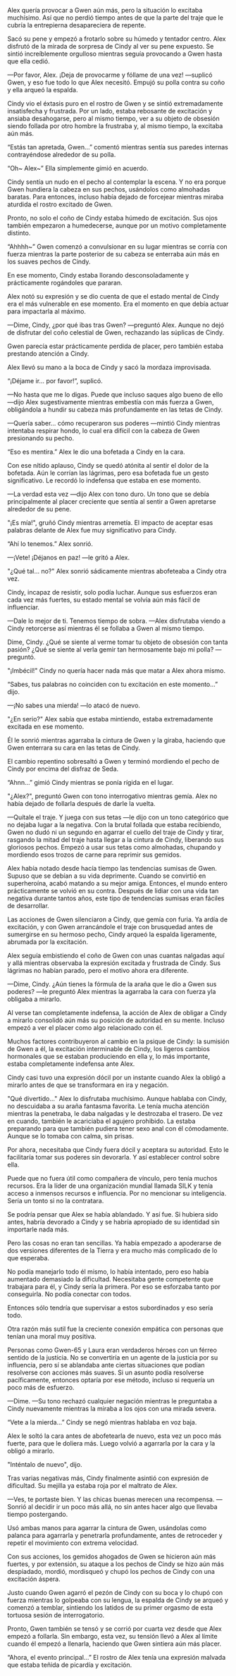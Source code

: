 
Alex quería provocar a Gwen aún más, pero la situación lo excitaba muchísimo. Así que no perdió tiempo antes de que la parte del traje que le cubría la entrepierna desapareciera de repente.

Sacó su pene y empezó a frotarlo sobre su húmedo y tentador centro. Alex disfrutó de la mirada de sorpresa de Cindy al ver su pene expuesto. Se sintió increíblemente orgulloso mientras seguía provocando a Gwen hasta que ella cedió.

—Por favor, Alex. ¡Deja de provocarme y fóllame de una vez! —suplicó Gwen, y eso fue todo lo que Alex necesitó. Empujó su polla contra su coño y ella arqueó la espalda.

Cindy vio el éxtasis puro en el rostro de Gwen y se sintió extremadamente insatisfecha y frustrada. Por un lado, estaba rebosante de excitación y ansiaba desahogarse, pero al mismo tiempo, ver a su objeto de obsesión siendo follada por otro hombre la frustraba y, al mismo tiempo, la excitaba aún más.

“Estás tan apretada, Gwen…” comentó mientras sentía sus paredes internas contrayéndose alrededor de su polla.

“Oh~ Alex~” Ella simplemente gimió en acuerdo.

Cindy sentía un nudo en el pecho al contemplar la escena. Y no era porque Gwen hundiera la cabeza en sus pechos, usándolos como almohadas baratas. Para entonces, incluso había dejado de forcejear mientras miraba aturdida el rostro excitado de Gwen.

Pronto, no solo el coño de Cindy estaba húmedo de excitación. Sus ojos también empezaron a humedecerse, aunque por un motivo completamente distinto.

“Ahhhh~” Gwen comenzó a convulsionar en su lugar mientras se corría con fuerza mientras la parte posterior de su cabeza se enterraba aún más en los suaves pechos de Cindy.

En ese momento, Cindy estaba llorando desconsoladamente y prácticamente rogándoles que pararan.

Alex notó su expresión y se dio cuenta de que el estado mental de Cindy era el más vulnerable en ese momento. Era el momento en que debía actuar para impactarla al máximo.

—Dime, Cindy, ¿por qué ibas tras Gwen? —preguntó Alex. Aunque no dejó de disfrutar del coño celestial de Gwen, rechazando las súplicas de Cindy.

Gwen parecía estar prácticamente perdida de placer, pero también estaba prestando atención a Cindy.

Alex llevó su mano a la boca de Cindy y sacó la mordaza improvisada.

“¡Déjame ir… por favor!”, suplicó.

—No hasta que me lo digas. Puede que incluso saques algo bueno de ello —dijo Alex sugestivamente mientras embestía con más fuerza a Gwen, obligándola a hundir su cabeza más profundamente en las tetas de Cindy.

—Quería saber… cómo recuperaron sus poderes —mintió Cindy mientras intentaba respirar hondo, lo cual era difícil con la cabeza de Gwen presionando su pecho.

“Eso es mentira.” Alex le dio una bofetada a Cindy en la cara.

Con ese nítido aplauso, Cindy se quedó atónita al sentir el dolor de la bofetada. Aún le corrían las lágrimas, pero esa bofetada fue un gesto significativo. Le recordó lo indefensa que estaba en ese momento.

—La verdad esta vez —dijo Alex con tono duro. Un tono que se debía principalmente al placer creciente que sentía al sentir a Gwen apretarse alrededor de su pene.

"¡Es mía!", gruñó Cindy mientras arremetía. El impacto de aceptar esas palabras delante de Alex fue muy significativo para Cindy.

“Ahí lo tenemos.” Alex sonrió.

—¡Vete! ¡Déjanos en paz! —le gritó a Alex.

"¿Qué tal... no?" Alex sonrió sádicamente mientras abofeteaba a Cindy otra vez.

Cindy, incapaz de resistir, solo podía luchar. Aunque sus esfuerzos eran cada vez más fuertes, su estado mental se volvía aún más fácil de influenciar.

—Dale lo mejor de ti. Tenemos tiempo de sobra. —Alex disfrutaba viendo a Cindy retorcerse así mientras él se follaba a Gwen al mismo tiempo.

Dime, Cindy. ¿Qué se siente al verme tomar tu objeto de obsesión con tanta pasión? ¿Qué se siente al verla gemir tan hermosamente bajo mi polla? —preguntó.

"¡Imbécil!" Cindy no quería hacer nada más que matar a Alex ahora mismo.

“Sabes, tus palabras no coinciden con tu excitación en este momento…” dijo.

—¡No sabes una mierda! —lo atacó de nuevo.

"¿En serio?" Alex sabía que estaba mintiendo, estaba extremadamente excitada en ese momento.

Él le sonrió mientras agarraba la cintura de Gwen y la giraba, haciendo que Gwen enterrara su cara en las tetas de Cindy.

El cambio repentino sobresaltó a Gwen y terminó mordiendo el pecho de Cindy por encima del disfraz de Seda.

“Ahnn…” gimió Cindy mientras se ponía rígida en el lugar.

"¿Alex?", preguntó Gwen con tono interrogativo mientras gemía. Alex no había dejado de follarla después de darle la vuelta.

—Quítale el traje. Y juega con sus tetas —le dijo con un tono categórico que no dejaba lugar a la negativa. Con la brutal follada que estaba recibiendo, Gwen no dudó ni un segundo en agarrar el cuello del traje de Cindy y tirar, rasgando la mitad del traje hasta llegar a la cintura de Cindy, liberando sus gloriosos pechos. Empezó a usar sus tetas como almohadas, chupando y mordiendo esos trozos de carne para reprimir sus gemidos.

Alex había notado desde hacía tiempo las tendencias sumisas de Gwen. Supuso que se debían a su vida deprimente. Cuando se convirtió en superheroína, acabó matando a su mejor amiga. Entonces, el mundo entero prácticamente se volvió en su contra. Después de lidiar con una vida tan negativa durante tantos años, este tipo de tendencias sumisas eran fáciles de desarrollar.

Las acciones de Gwen silenciaron a Cindy, que gemía con furia. Ya ardía de excitación, y con Gwen arrancándole el traje con brusquedad antes de sumergirse en su hermoso pecho, Cindy arqueó la espalda ligeramente, abrumada por la excitación.

Alex seguía embistiendo el coño de Gwen con unas cuantas nalgadas aquí y allá mientras observaba la expresión excitada y frustrada de Cindy. Sus lágrimas no habían parado, pero el motivo ahora era diferente.

—Dime, Cindy. ¿Aún tienes la fórmula de la araña que le dio a Gwen sus poderes? —le preguntó Alex mientras la agarraba la cara con fuerza y ​​la obligaba a mirarlo.

Al verse tan completamente indefensa, la acción de Alex de obligar a Cindy a mirarlo consolidó aún más su posición de autoridad en su mente. Incluso empezó a ver el placer como algo relacionado con él.

Muchos factores contribuyeron al cambio en la psique de Cindy: la sumisión de Gwen a él, la excitación interminable de Cindy, los ligeros cambios hormonales que se estaban produciendo en ella y, lo más importante, estaba completamente indefensa ante Alex.

Cindy casi tuvo una expresión dócil por un instante cuando Alex la obligó a mirarlo antes de que se transformara en ira y negación.

"Qué divertido..." Alex lo disfrutaba muchísimo. Aunque hablaba con Cindy, no descuidaba a su araña fantasma favorita. Le tenía mucha atención mientras la penetraba, le daba nalgadas y le destrozaba el trasero. De vez en cuando, también le acariciaba el agujero prohibido. La estaba preparando para que también pudiera tener sexo anal con él cómodamente. Aunque se lo tomaba con calma, sin prisas.

Por ahora, necesitaba que Cindy fuera dócil y aceptara su autoridad. Esto le facilitaría tomar sus poderes sin devorarla. Y así establecer control sobre ella.

Puede que no fuera útil como compañera de vínculo, pero tenía muchos recursos. Era la líder de una organización mundial llamada SILK y tenía acceso a inmensos recursos e influencia. Por no mencionar su inteligencia. Sería un tonto si no la contratara.

Se podría pensar que Alex se había ablandado. Y así fue. Si hubiera sido antes, habría devorado a Cindy y se habría apropiado de su identidad sin importarle nada más.

Pero las cosas no eran tan sencillas. Ya había empezado a apoderarse de dos versiones diferentes de la Tierra y era mucho más complicado de lo que esperaba.

No podía manejarlo todo él mismo, lo había intentado, pero eso había aumentado demasiado la dificultad. Necesitaba gente competente que trabajara para él, y Cindy sería la primera. Por eso se esforzaba tanto por conseguirla. No podía conectar con todos. 

Entonces sólo tendría que supervisar a estos subordinados y eso sería todo. 

Otra razón más sutil fue la creciente conexión empática con personas que tenían una moral muy positiva.

Personas como Gwen-65 y Laura eran verdaderos héroes con un férreo sentido de la justicia. No se convertiría en un agente de la justicia por su influencia, pero sí se ablandaba ante ciertas situaciones que podían resolverse con acciones más suaves. Si un asunto podía resolverse pacíficamente, entonces optaría por ese método, incluso si requería un poco más de esfuerzo.

—Dime. —Su tono rechazó cualquier negación mientras le preguntaba a Cindy nuevamente mientras la miraba a los ojos con una mirada severa.

“Vete a la mierda…” Cindy se negó mientras hablaba en voz baja.

Alex le soltó la cara antes de abofetearla de nuevo, esta vez un poco más fuerte, para que le doliera más. Luego volvió a agarrarla por la cara y la obligó a mirarlo.

"Inténtalo de nuevo", dijo.

Tras varias negativas más, Cindy finalmente asintió con expresión de dificultad. Su mejilla ya estaba roja por el maltrato de Alex.

—Ves, te portaste bien. Y las chicas buenas merecen una recompensa. —Sonrió al decidir ir un poco más allá, no sin antes hacer algo que llevaba tiempo postergando.

Usó ambas manos para agarrar la cintura de Gwen, usándolas como palanca para agarrarla y penetrarla profundamente, antes de retroceder y repetir el movimiento con extrema velocidad.

Con sus acciones, los gemidos ahogados de Gwen se hicieron aún más fuertes, y por extensión, su ataque a los pechos de Cindy se hizo aún más despiadado, mordió, mordisqueó y chupó los pechos de Cindy con una excitación áspera.

Justo cuando Gwen agarró el pezón de Cindy con su boca y lo chupó con fuerza mientras lo golpeaba con su lengua, la espalda de Cindy se arqueó y comenzó a temblar, sintiendo los latidos de su primer orgasmo de esta tortuosa sesión de interrogatorio.

Pronto, Gwen también se tensó y se corrió por cuarta vez desde que Alex empezó a follarla. Sin embargo, esta vez, su tensión llevó a Alex al límite cuando él empezó a llenarla, haciendo que Gwen sintiera aún más placer.

“Ahora, el evento principal…” El rostro de Alex tenía una expresión malvada que estaba teñida de picardía y excitación.
